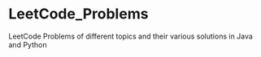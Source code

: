 # LeetCode_Problems
 LeetCode Problems of different topics and their various solutions in Java and Python 
